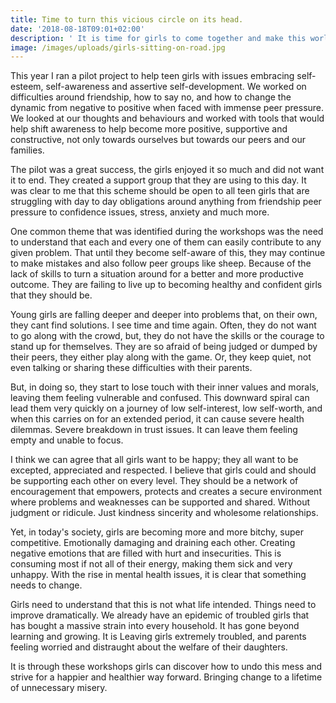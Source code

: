 ```yaml
---
title: Time to turn this vicious circle on its head.
date: '2018-08-18T09:01+02:00'
description: ' It is time for girls to come together and make this world a happier and thriving place.'
image: /images/uploads/girls-sitting-on-road.jpg
---
```

This year I ran a pilot project to help teen girls with issues embracing self-esteem, self-awareness and assertive self-development. We worked on difficulties around friendship, how to say no, and how to change the dynamic from negative to positive when faced with immense peer pressure. We looked at our thoughts and behaviours and worked with tools that would help shift awareness to help become more positive, supportive and constructive, not only towards ourselves but towards our peers and our families. 



The pilot was a great success, the girls enjoyed it so much and did not want it to end. They created a support group that they are using to this day. It was clear to me that this scheme should be open to all teen girls that are struggling with day to day obligations around anything from friendship peer pressure to confidence issues, stress, anxiety and much more. 



One common theme that was identified during the workshops was the need to understand that each and every one of them can easily contribute to any given problem. That until they become self-aware of this, they may continue to make mistakes and also follow peer groups like sheep. Because of the lack of skills to turn a situation around for a better and more productive outcome. They are failing to live up to becoming healthy and confident girls that they should be.



Young girls are falling deeper and deeper into problems that, on their own, they cant find solutions. I see time and time again. Often, they do not want to go along with the crowd, but, they do not have the skills or the courage to stand up for themselves. They are so afraid of being judged or dumped by their peers, they either play along with the game. Or, they keep quiet, not even talking or sharing these difficulties with their parents. 



But, in doing so, they start to lose touch with their inner values and morals, leaving them feeling vulnerable and confused. This downward spiral can lead them very quickly on a journey of low self-interest, low self-worth, and when this carries on for an extended period, it can cause severe health dilemmas. Severe breakdown in trust issues. It can leave them feeling empty and unable to focus.



I think we can agree that all girls want to be happy; they all want to be excepted, appreciated and respected. I believe that girls could and should be supporting each other on every level. They should be a network of encouragement that empowers, protects and creates a secure environment where problems and weaknesses can be supported and shared. Without judgment or ridicule. Just kindness sincerity and wholesome relationships. 



Yet, in today's society, girls are becoming more and more bitchy, super competitive. Emotionally damaging and draining each other. Creating negative emotions that are filled with hurt and insecurities. This is consuming most if not all of their energy, making them sick and very unhappy. With the rise in mental health issues, it is clear that something needs to change.



Girls need to understand that this is not what life intended. Things need to improve dramatically. We already have an epidemic of troubled girls that has bought a massive strain into every household. It has gone beyond learning and growing. It is Leaving girls extremely troubled, and parents feeling worried and distraught about the welfare of their daughters.



It is through these workshops girls can discover how to undo this mess and strive for a happier and healthier way forward. Bringing change to a lifetime of unnecessary misery.
